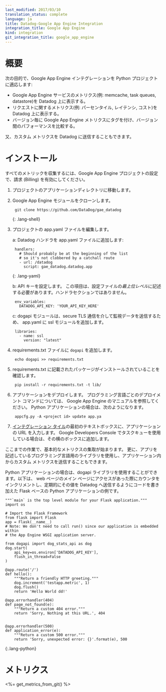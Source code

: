 ```yaml
---
last_modified: 2017/03/10
translation_status: complete
language: ja
title: Datadog-Google App Engine Integration
integration_title: Google App Engine
kind: integration
git_integration_title: google_app_engine
---
```


<!-- ### Overview

Install the Google App Engine integration in your Python project to:

* See your Google App Engine services metrics: memcache, task queues, datastores
* See metrics about requests: display percentiles, latency, cost
* Tag Google App Engine metrics by version and compare the performance of different versions

You can also send custom metrics to Datadog.
 -->

# 概要

次の目的で、Google App Engine インテグレーションを Python プロジェクトに適応します:

* Google App Engine サービスのメトリクス(例: memcache, task queues, datastore)を Datadog 上に表示する。
* リクエストに関するメトリクス(例: パーセンタイル, レイテンシ, コスト)を Datadog 上に表示する。
* バージョン毎に Google App Engine メトリクスにタグを付け、バージョン間のパフォーマンスを比較する。

又、カスタム メトリクスを Datadog に送信することもできます。


<!-- ### Installation

Ensure that Billing is enabled on your Google App Engine project to collect all metrics

1. Change directory into to your project's application directory.
2. Clone our Google App Engine module

        git clone https://github.com/DataDog/gae_datadog
{: .lang-shell}

3. Edit your project's app.yaml file

    a. Add the Datadog handler to your app.yaml file:

        handlers:
          # Should probably be at the beginning of the list
          # so it's not clobbered by a catchall route
          - url: /datadog
            script: gae_datadog.datadog.app
    {: .lang-yaml}


    b. Set your API key. This should be at the top level of the file and not in the handler section.

        env_variables:
          DATADOG_API_KEY: 'YOUR_API_KEY_HERE'

    c. Since the dogapi module sends metrics and events through a secure TLS connection, add the ssl module in the app.yaml:

        libraries:
          - name: ssl
            version: "latest"

4. Add ```dogapi``` to the requirements.txt file.

        echo dogapi >> requirements.txt

5. Ensure the requirements are installed.

        pip install -r requirements.txt -t lib/

6. Deploy your application. Refer to the Google App Engine documentation for language specific deployment command. For Python apps, it's:

        appcfg.py -A <project id> update app.yaml

7. Enter the URL for your application in the first text box on the integration configuration screen. If you are using Task queues in the Google Developers Console, you can add them here as well.

At this point you will get a number of metrics for your environment. You can also choose to further instrument your app using the library for whatever language your app is written in.

For Python apps, you might use the dogapi library. Here is the Getting Started Flask-based Python app, modified to increment a counter each time the main page has been hit:


    """`main` is the top level module for your Flask application."""
    import os

    # Import the Flask Framework
    from flask import Flask
    app = Flask(__name__)
    # Note: We don't need to call run() since our application is embedded within
    # the App Engine WSGI application server.

    from dogapi import dog_stats_api as dog
    dog.start(
        api_key=os.environ['DATADOG_API_KEY'],
        flush_in_thread=False
    )

    @app.route('/')
    def hello():
        """Return a friendly HTTP greeting."""
        dog.increment('testapp.metric', 1)
        dog.flush()
        return 'Hello World dd!'

    @app.errorhandler(404)
    def page_not_found(e):
        """Return a custom 404 error."""
        return 'Sorry, Nothing at this URL.', 404


    @app.errorhandler(500)
    def application_error(e):
        """Return a custom 500 error."""
        return 'Sorry, unexpected error: {}'.format(e), 500
{:.lang-python}
 -->

# インストール

すべてのメトリックを収集するには、Google App Engine プロジェクトの設定で、請求 (Billing) を有効にしてください。

1. プロジェクトのアプリケーションディレクトリに移動します。

2. Google App Engine モジュールをクローンします。

        git clone https://github.com/DataDog/gae_datadog
    {: .lang-shell}

3. プロジェクトの app.yaml ファイルを編集します。

    a: Datadog ハンドラを app.yaml ファイルに追加します:

        handlers:
          # Should probably be at the beginning of the list
          # so it's not clobbered by a catchall route
          - url: /datadog
            script: gae_datadog.datadog.app
    {: .lang-yaml}

    b: API キーを設定します。 この項目は、設定ファイルの*最上位レベル*に記述する必要があります。ハンドラセクションではありません。

        env_variables:
          DATADOG_API_KEY: 'YOUR_API_KEY_HERE'

    c: dogapi モジュールは、secure TLS 通信を介して監視データを送信するため、 app.yaml に ssl モジュールを追加します。

        libraries:
          - name: ssl
            version: "latest"

4. requirements.txt ファイルに ```dogapi``` を追加します。

        echo dogapi >> requirements.txt

5. requirements.txt に記載されたパッケージがインストールされていることを確認します。

        pip install -r requirements.txt -t lib/

6. アプリケーションをデプロイします。 プログラミング言語ごとのデプロイメント コマンドについては、 Google App Engine のマニュアルを参照してください。 Python アプリケーションの場合は、次のようになります。

        appcfg.py -A <project id> update app.ya

7. [インテグレーション タイル][1]の最初のテキストボックスに、アプリケーションの URL を入力します。 
Google Developers Console でタスクキューを使用している場合は、その横のボックスに追加します。

ここまでの作業で、基本的なメトリクスの集取が始まります。 更に、アプリを記述しているプログラミング言語用のライブラリを使用し、アプリケーション内からカスタム メトリクスを送信することもできます。

Python アプリケーションの場合は、dogapi ライブラリを使用することができます。以下は、 web ページのメイン ページにアクセスがあった際にカウンタをインクリメントし、定期的にその値を Datadog へ送信するようにコードを書き加えた Flask ベースの Python アプリケーションの例です。

    """`main` is the top level module for your Flask application."""
    import os

    # Import the Flask Framework
    from flask import Flask
    app = Flask(__name__)
    # Note: We don't need to call run() since our application is embedded within
    # the App Engine WSGI application server.

    from dogapi import dog_stats_api as dog
    dog.start(
        api_key=os.environ['DATADOG_API_KEY'],
        flush_in_thread=False
    )

    @app.route('/')
    def hello():
        """Return a friendly HTTP greeting."""
        dog.increment('testapp.metric', 1)
        dog.flush()
        return 'Hello World dd!'

    @app.errorhandler(404)
    def page_not_found(e):
        """Return a custom 404 error."""
        return 'Sorry, Nothing at this URL.', 404


    @app.errorhandler(500)
    def application_error(e):
        """Return a custom 500 error."""
        return 'Sorry, unexpected error: {}'.format(e), 500
{:.lang-python}


<!-- ### Metrics

<%= get_metrics_from_git() %> -->

# メトリクス

<%= get_metrics_from_git() %>


  [1]: https://app.datadoghq.com/account/settings#integrations/google_app_engine